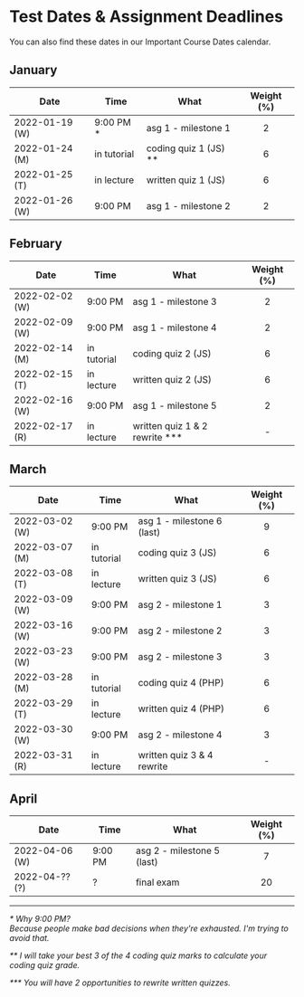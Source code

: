 # Test Dates & Assignment Deadlines

You can also find these dates in our Important Course Dates calendar.

## January 
| Date           | Time        | What                  | Weight (%) |
| -------------- | ----------- | --------------------- | :--------: |
| 2022-01-19 (W) | 9:00 PM *   | asg 1 - milestone 1   |     2      |
| 2022-01-24 (M) | in tutorial | coding quiz 1 (JS) ** |     6      |
| 2022-01-25 (T) | in lecture  | written quiz 1 (JS)   |     6      |
| 2022-01-26 (W) | 9:00 PM     | asg 1 - milestone 2   |     2      |


## February 
| Date           | Time        | What                           | Weight (%) |
| -------------- | ----------- | ------------------------------ | :--------: |
| 2022-02-02 (W) | 9:00 PM     | asg 1 - milestone 3            |     2      |
| 2022-02-09 (W) | 9:00 PM     | asg 1 - milestone 4            |     2      |
| 2022-02-14 (M) | in tutorial | coding quiz 2 (JS)             |     6      |
| 2022-02-15 (T) | in lecture  | written quiz 2 (JS)            |     6      |
| 2022-02-16 (W) | 9:00 PM     | asg 1 - milestone 5            |     2      |
| 2022-02-17 (R) | in lecture  | written quiz 1 & 2 rewrite *** |     -      |


## March
| Date           | Time        | What                       | Weight (%) |
| -------------- | ----------- | -------------------------- | :--------: |
| 2022-03-02 (W) | 9:00 PM     | asg 1 - milestone 6 (last) |     9      |
| 2022-03-07 (M) | in tutorial | coding quiz 3 (JS)         |     6      |
| 2022-03-08 (T) | in lecture  | written quiz 3 (JS)        |     6      |
| 2022-03-09 (W) | 9:00 PM     | asg 2 - milestone 1        |     3      |
| 2022-03-16 (W) | 9:00 PM     | asg 2 - milestone 2        |     3      |
| 2022-03-23 (W) | 9:00 PM     | asg 2 - milestone 3        |     3      |
| 2022-03-28 (M) | in tutorial | coding quiz 4 (PHP)        |     6      |
| 2022-03-29 (T) | in lecture  | written quiz 4 (PHP)       |     6      |
| 2022-03-30 (W) | 9:00 PM     | asg 2 - milestone 4        |     3      |
| 2022-03-31 (R) | in lecture  | written quiz 3 & 4 rewrite |     -      |


## April
| Date           | Time    | What                       | Weight (%) |
| -------------- | ------- | -------------------------- | :--------: |
| 2022-04-06 (W) | 9:00 PM | asg 2 - milestone 5 (last) |     7      |
| 2022-04-?? (?) | ?       | final exam                 |     20     |

---

_* Why 9:00 PM?   
Because people make bad decisions when they're exhausted. I'm trying to avoid that._

_** I will take your best 3 of the 4 coding quiz marks to calculate your coding quiz grade._

_*** You will have 2 opportunities to rewrite written quizzes._